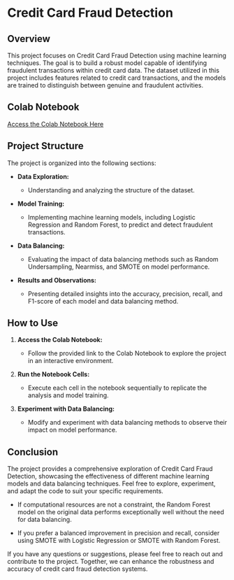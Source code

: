 # Credit Card Fraud Detection

## Overview

This project focuses on Credit Card Fraud Detection using machine learning techniques. The goal is to build a robust model capable of identifying fraudulent transactions within credit card data. The dataset utilized in this project includes features related to credit card transactions, and the models are trained to distinguish between genuine and fraudulent activities.

## Colab Notebook

[Access the Colab Notebook Here](https://colab.research.google.com/drive/13f46r4FlgWMF5QKCkv-Y1gzRNY07fqaI?usp=sharing)

## Project Structure

The project is organized into the following sections:

- **Data Exploration:**
  - Understanding and analyzing the structure of the dataset.
  
- **Model Training:**
  - Implementing machine learning models, including Logistic Regression and Random Forest, to predict and detect fraudulent transactions.
  
- **Data Balancing:**
  - Evaluating the impact of data balancing methods such as Random Undersampling, Nearmiss, and SMOTE on model performance.
  
- **Results and Observations:**
  - Presenting detailed insights into the accuracy, precision, recall, and F1-score of each model and data balancing method.

## How to Use

1. **Access the Colab Notebook:**
   - Follow the provided link to the Colab Notebook to explore the project in an interactive environment.

2. **Run the Notebook Cells:**
   - Execute each cell in the notebook sequentially to replicate the analysis and model training.

3. **Experiment with Data Balancing:**
   - Modify and experiment with data balancing methods to observe their impact on model performance.

## Conclusion

The project provides a comprehensive exploration of Credit Card Fraud Detection, showcasing the effectiveness of different machine learning models and data balancing techniques. Feel free to explore, experiment, and adapt the code to suit your specific requirements.

- If computational resources are not a constraint, the Random Forest model on the original data performs exceptionally well without the need for data balancing.

- If you prefer a balanced improvement in precision and recall, consider using SMOTE with Logistic Regression or SMOTE with Random Forest.

If you have any questions or suggestions, please feel free to reach out and contribute to the project. Together, we can enhance the robustness and accuracy of credit card fraud detection systems.
